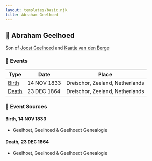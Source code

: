 ```yaml
---
layout: templates/basic.njk
title: Abraham Geelhoed
---
```

## 🔵 Abraham Geelhoed

Son of [Joost Geelhoed](/people/7/72031888) and [Kaatje van den Berge](/people/3/32271874)

### 📆 Events

Type | Date | Place
------ | ------ | ------
[Birth](#event-6e1ee1ef-a192-4792-b942-7364dd23643d) | 14 NOV 1833 | Dreischor, Zeeland, Netherlands
[Death](#event-2e001593-0300-4e15-9b30-b7945143c185) | 23 DEC 1864 | Dreischor, Zeeland, Netherlands

### 📰 Event Sources

#### <a id="event-6e1ee1ef-a192-4792-b942-7364dd23643d"></a> Birth, 14 NOV 1833
* Geelhoet, Geelhoed & Geelhoedt Genealogie

#### <a id="event-2e001593-0300-4e15-9b30-b7945143c185"></a> Death, 23 DEC 1864
* Geelhoet, Geelhoed & Geelhoedt Genealogie